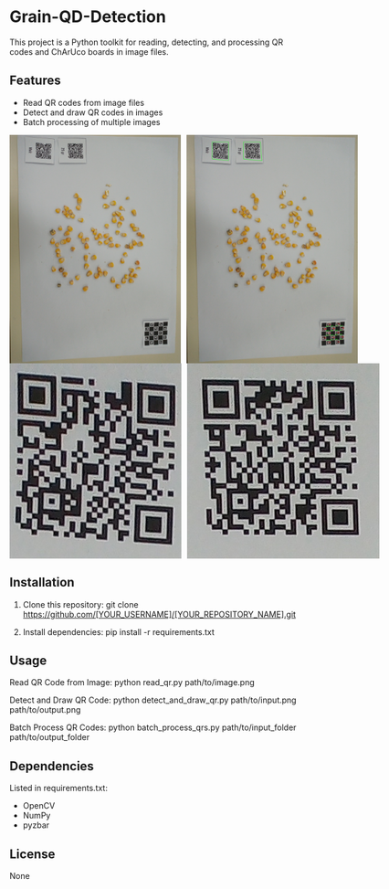 # Grain-QD-Detection
 
This project is a Python toolkit for reading, detecting, and processing QR codes and ChArUco boards in image files.

## Features
- Read QR codes from image files
- Detect and draw QR codes in images
- Batch processing of multiple images

<div style="display: flex; gap: 10px;">
   <img src="readme_img/IMG_20250521_185356657.jpg" alt="Original image with multiple QR codes" width="300">

   <img src="readme_img/IMG_20250521_185356657_qr_all.jpg" alt="Image with all detected QR codes highlighted" width="300">
</div>

<div style="display: flex; gap: 10px;">
   <img src="readme_img/IMG_20250521_185356657_qr_1.jpg" alt="Cropped image of the first detected QR code">

   <img src="readme_img/IMG_20250521_185356657_qr_2.jpg" alt="Cropped image of the second detected QR code">
</div>

## Installation

1. Clone this repository:
   git clone https://github.com/[YOUR_USERNAME]/[YOUR_REPOSITORY_NAME].git
   <!-- TODO: Update with the actual repository URL -->

2. Install dependencies:
   pip install -r requirements.txt

## Usage

Read QR Code from Image:
python read_qr.py path/to/image.png

Detect and Draw QR Code:
python detect_and_draw_qr.py path/to/input.png path/to/output.png

Batch Process QR Codes:
python batch_process_qrs.py path/to/input_folder path/to/output_folder

## Dependencies
Listed in requirements.txt:
- OpenCV
- NumPy
- pyzbar

## License
None
